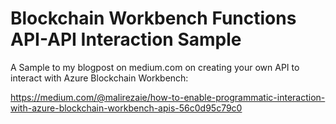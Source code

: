 # Blockchain Workbench Functions API-API Interaction Sample

A Sample to my blogpost on medium.com on creating your own API to interact with Azure Blockchain Workbench: 

https://medium.com/@malirezaie/how-to-enable-programmatic-interaction-with-azure-blockchain-workbench-apis-56c0d95c79c0
